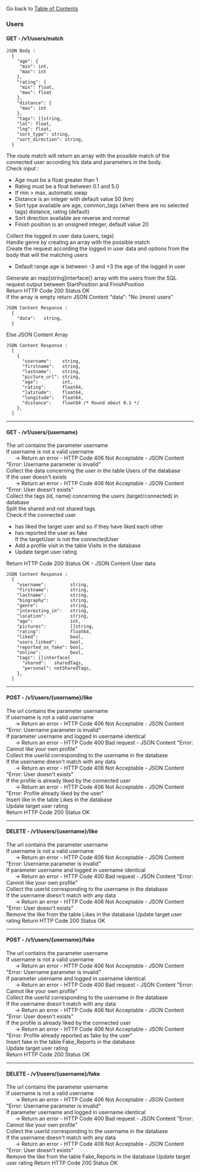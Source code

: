 Go back to [Table of Contents](../../../)

### Users
#### GET - /v1/users/match

```
JSON Body :
  {
    "age": {
     "min": int,
     "max": int
    },
    "rating": {
     "min": float,
     "max": float
    },
    "distance": {
     "max": int
    },
    "tags": []string,
    "lat": float,
    "lng": float,
    "sort_type": string,
    "sort_direction": string,
  }
```

The route match will return an array with the possible match of the connected user according his data and parameters in the body.  
Check input :  
- Age must be a float greater than 1  
- Rating must be a float between 0.1 and 5.0  
- If min > max, automatic swap  
- Distance is an integer with default value 50 (km)  
- Sort type available are age, common_tags (when there are no selected tags) distance, rating (default)  
- Sort direction available are reverse and normal  
- Finish position is an unsigned integer, default value 20  

Collect the logged in user data (users, tags)  
Handle genre by creating an array with the possible match  
Create the request according the logged in user data and options from the body that will the matching users  
- Default range age is between -3 and +3 the age of the logged in user  

Generate an map[string]interface{} array with the users from the SQL request output between StartPosition and FinishPosition  
Return HTTP Code 200 Status OK  
If the array is empty return JSON Content "data": "No (more) users"  

```
JSON Content Response :
  {
    "data":   string,
  }
```

Else JSON Content Array  

```
JSON Content Response :
  [
    {
      "username":    string,
      "firstname":   string,
      "lastname":    string,
      "picture_url": string,
      "age":         int,
      "rating":      float64,
      "latitude":    float64,
      "longitude":   float64,
      "distance":    float64 /* Round about 0.1 */
    },
  ]
```

___

#### GET - /v1/users/{username}

The url contains the parameter username  
If username is not a valid username  
&nbsp;&nbsp;&nbsp;&nbsp;&nbsp;&nbsp;-> Return an error - HTTP Code 406 Not Acceptable - JSON Content "Error: Username parameter is invalid"  
Collect the data concerning the user in the table Users of the database  
If the user doesn't exists  
&nbsp;&nbsp;&nbsp;&nbsp;&nbsp;&nbsp;-> Return an error - HTTP Code 406 Not Acceptable - JSON Content "Error: User<username> doesn't exists"  
Collect the tags (id, name) concerning the users (target/connected) in database  
Split the shared and not shared tags  
Check if the connected user  
- has liked the target user and so if they have liked each other  
- has reported the user as fake  
If the targetUser is not the connectedUser  
- Add a profile visit in the table Visits in the database  
- Update target user rating  

Return HTTP Code 200 Status OK - JSON Content User data  

```
JSON Content Response :
  {
    "username":         string,
    "firstname":        string,
    "lastname":         string,
    "biography":        string,
    "genre":            string,
    "interesting_in":   string,
    "location":         string,
    "age":              int,
    "pictures":         []string,
    "rating":           float64,
    "liked":            bool,
    "users_linked":     bool,
    "reported_as_fake": bool,
    "online":           bool,
    "tags": []interface{
      "shared":   sharedTags,
      "personal": notSharedTags,
    },
  }
```

___

#### POST - /v1/users/{username}/like

The url contains the parameter username  
If username is not a valid username  
&nbsp;&nbsp;&nbsp;&nbsp;&nbsp;&nbsp;-> Return an error - HTTP Code 406 Not Acceptable - JSON Content "Error: Username parameter is invalid"  
If parameter username and logged in username identical  
&nbsp;&nbsp;&nbsp;&nbsp;&nbsp;&nbsp;-> Return an error - HTTP Code 400 Bad request - JSON Content "Error: Cannot like your own profile"  
Collect the userId corresponding to the username in the database  
If the username doesn't match with any data  
&nbsp;&nbsp;&nbsp;&nbsp;&nbsp;&nbsp;-> Return an error - HTTP Code 406 Not Acceptable - JSON Content "Error: User<username> doesn't exists"  
If the profile is already liked by the connected user  
&nbsp;&nbsp;&nbsp;&nbsp;&nbsp;&nbsp;-> Return an error - HTTP Code 406 Not Acceptable - JSON Content "Error: Profile already liked by the user"  
Insert like in the table Likes in the database  
Update target user rating  
Return HTTP Code 200 Status OK  

___

#### DELETE - /v1/users/{username}/like

The url contains the parameter username  
If username is not a valid username  
&nbsp;&nbsp;&nbsp;&nbsp;&nbsp;&nbsp;-> Return an error - HTTP Code 406 Not Acceptable - JSON Content "Error: Username parameter is invalid"  
If parameter username and logged in username identical  
&nbsp;&nbsp;&nbsp;&nbsp;&nbsp;&nbsp;-> Return an error - HTTP Code 400 Bad request - JSON Content "Error: Cannot like your own profile"  
Collect the userId corresponding to the username in the database  
If the username doesn't match with any data  
&nbsp;&nbsp;&nbsp;&nbsp;&nbsp;&nbsp;-> Return an error - HTTP Code 406 Not Acceptable - JSON Content "Error: User<username> doesn't exists"  
Remove the like from the table Likes in the database
Update target user rating
Return HTTP Code 200 Status OK  

___

#### POST - /v1/users/{username}/fake

The url contains the parameter username  
If username is not a valid username  
&nbsp;&nbsp;&nbsp;&nbsp;&nbsp;&nbsp;-> Return an error - HTTP Code 406 Not Acceptable - JSON Content "Error: Username parameter is invalid"  
If parameter username and logged in username identical  
&nbsp;&nbsp;&nbsp;&nbsp;&nbsp;&nbsp;-> Return an error - HTTP Code 400 Bad request - JSON Content "Error: Cannot like your own profile"  
Collect the userId corresponding to the username in the database  
If the username doesn't match with any data  
&nbsp;&nbsp;&nbsp;&nbsp;&nbsp;&nbsp;-> Return an error - HTTP Code 406 Not Acceptable - JSON Content "Error: User<username> doesn't exists"  
If the profile is already liked by the connected user  
&nbsp;&nbsp;&nbsp;&nbsp;&nbsp;&nbsp;-> Return an error - HTTP Code 406 Not Acceptable - JSON Content "Error: Profile already reported as fake by the user"  
Insert fake in the table Fake_Reports in the database  
Update target user rating  
Return HTTP Code 200 Status OK  

___

#### DELETE - /v1/users/{username}/fake

The url contains the parameter username  
If username is not a valid username  
&nbsp;&nbsp;&nbsp;&nbsp;&nbsp;&nbsp;-> Return an error - HTTP Code 406 Not Acceptable - JSON Content "Error: Username parameter is invalid"  
If parameter username and logged in username identical  
&nbsp;&nbsp;&nbsp;&nbsp;&nbsp;&nbsp;-> Return an error - HTTP Code 400 Bad request - JSON Content "Error: Cannot like your own profile"  
Collect the userId corresponding to the username in the database  
If the username doesn't match with any data  
&nbsp;&nbsp;&nbsp;&nbsp;&nbsp;&nbsp;-> Return an error - HTTP Code 406 Not Acceptable - JSON Content "Error: User<username> doesn't exists"  
Remove the like from the table Fake_Reports in the database
Update target user rating
Return HTTP Code 200 Status OK  
